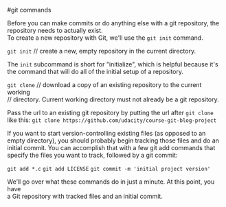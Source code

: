 #git commands  

Before you can make commits or do anything else with a git repository, the  
repository needs to actually exist.  
To create a new repository with Git, we'll use the `git init` command.  

`git init`  //  create a new, empty repository in the current directory.  

The `init` subcommand is short for "initialize", which is helpful because it's  
the command that will do all of the initial setup of a repository.  

`git clone` // download a copy of an existing repository to the current working  
// directory. Current working directory must not already be a git repository.  

Pass the url to an existing git repository by putting the url after `git clone`  
like this: `git clone https://github.com/udacity/course-git-blog-project`  

If you want to start version-controlling existing files (as opposed to an  
empty directory), you should probably begin tracking those files and do an  
initial commit. You can accomplish that with a few git add commands that  
specify the files you want to track, followed by a git commit:  

`git add *.c`
`git add LICENSE`
`git commit -m 'initial project version'`

We’ll go over what these commands do in just a minute. At this point, you have  
a Git repository with tracked files and an initial commit.  
